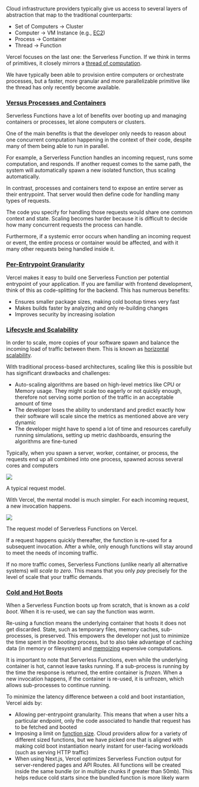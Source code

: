 Cloud infrastructure providers typically give us access to several layers of abstraction that map to the traditional counterparts:

-   Set of Computers → Cluster
-   Computer → VM Instance (e.g., [EC2](https://aws.amazon.com/ec2/?ec2-whats-new.sort-by=item.additionalFields.postDateTime&ec2-whats-new.sort-order=desc))
-   Process → Container
-   Thread → Function

Vercel focuses on the last one: the Serverless Function. If we think in terms of primitives, it closely mirrors a [thread of computation](https://en.wikipedia.org/wiki/Thread_(computing)).

We have typically been able to provision entire computers or orchestrate processes, but a faster, more granular and more parallelizable primitive like the thread has only recently become available.

### [Versus Processes and Containers](https://vercel.com/docs/serverless-functions/conceptual-model#versus-processes-and-containers)

Serverless Functions have a lot of benefits over booting up and managing containers or processes, let alone computers or clusters.

One of the main benefits is that the developer only needs to reason about one concurrent computation happening in the context of their code, despite many of them being able to run in parallel.

For example, a Serverless Function handles an incoming request, runs some computation, and responds. If another request comes to the same path, the system will automatically spawn a new isolated function, thus scaling automatically.

In contrast, processes and containers tend to expose an entire server as their entrypoint. That server would then define code for handling many types of requests.

The code you specify for handling those requests would share one common context and state. Scaling becomes harder because it is difficult to decide how many concurrent requests the process can handle.

Furthermore, if a systemic error occurs when handling an incoming request or event, the entire process or container would be affected, and with it many other requests being handled inside it.

### [Per-Entrypoint Granularity](https://vercel.com/docs/serverless-functions/conceptual-model#per-entrypoint-granularity)

Vercel makes it easy to build one Serverless Function per potential entrypoint of your application. If you are familiar with frontend development, think of this as code-splitting for the backend. This has numerous benefits:

-   Ensures smaller package sizes, making cold bootup times very fast
-   Makes builds faster by analyzing and only re-building changes
-   Improves security by increasing isolation

### [Lifecycle and Scalability](https://vercel.com/docs/serverless-functions/conceptual-model#lifecycle-and-scalability)

In order to scale, more copies of your software spawn and balance the incoming load of traffic between them. This is known as [horizontal scalability](https://en.wikipedia.org/wiki/Scalability#Horizontal_and_vertical_scaling).

With traditional process-based architectures, scaling like this is possible but has significant drawbacks and challenges:

-   Auto-scaling algorithms are based on high-level metrics like CPU or Memory usage. They might scale too eagerly or not quickly enough, therefore not serving some portion of the traffic in an acceptable amount of time
-   The developer loses the ability to understand and predict exactly how their software will scale since the metrics as mentioned above are very dynamic
-   The developer might have to spend a lot of time and resources carefully running simulations, setting up metric dashboards, ensuring the algorithms are fine-tuned

Typically, when you spawn a server, worker, container, or process, the requests end up all combined into one process, spawned across several cores and computers

![](https://vercel.com/docs-proxy/static/docs/serverless-functions/old-request-process.png)

A typical request model.

With Vercel, the mental model is much simpler. For each incoming request, a new invocation happens.

![](https://vercel.com/docs-proxy/static/docs/serverless-functions/new-lambda-process.png)

The request model of Serverless Functions on Vercel.

If a request happens quickly thereafter, the function is re-used for a subsequent invocation. After a while, only enough functions will stay around to meet the needs of incoming traffic.

If no more traffic comes, Serverless Functions (unlike nearly all alternative systems) will _scale to zero_. This means that you only _pay_ precisely for the level of scale that your traffic demands.

### [Cold and Hot Boots](https://vercel.com/docs/serverless-functions/conceptual-model#cold-and-hot-boots)

When a Serverless Function boots up from scratch, that is known as a _cold boot_. When it is re-used, we can say the function was _warm_.

Re-using a function means the underlying container that hosts it does not get discarded. State, such as temporary files, memory caches, sub-processes, is preserved. This empowers the developer not just to minimize the time spent in the _booting_ process, but to also take advantage of caching data (in memory or filesystem) and [memoizing](https://en.wikipedia.org/wiki/Memoization) expensive computations.

It is important to note that Serverless Functions, even while the underlying container is hot, cannot leave tasks running. If a sub-process is running by the time the response is returned, the entire container is _frozen_. When a new invocation happens, if the container is re-used, it is unfrozen, which allows sub-processes to continue running.

To minimize the latency difference between a cold and boot instantiation, Vercel aids by:

-   Allowing per-entrypoint granularity. This means that when a user hits a particular endpoint, only the code associated to handle that request has to be fetched and booted
-   Imposing a limit on [function size](https://vercel.com/docs/platform/limits#serverless-function-size). Cloud providers allow for a variety of different sized functions, but we have picked one that is aligned with making cold boot instantiation nearly instant for user-facing workloads (such as serving HTTP traffic)
-   When using Next.js, Vercel optimizes Serverless Function output for server-rendered pages and API Routes. All functions will be created inside the same bundle (or in multiple chunks if greater than 50mb). This helps reduce cold starts since the bundled function is more likely warm